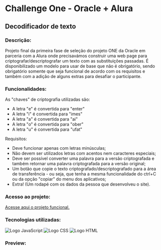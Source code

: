# Challenge One - Oracle + Alura
<h2>Decodificador de texto</h2>
<h3>Descrição:</h3>
Projeto final da primeira fase de seleção do projeto ONE da Oracle em parceria com a Alura onde precisavámos construir uma web page para criptografar/descriptografar um texto com as substituições passadas. É disponibilizado um modelo para usar de base que não é obrigatório, sendo obrigatório somente que seja funcional de acordo com os requisitos e também com a adição de alguns extras para desafiar o participante.

<h3>Funcionalidades:</h3>
As "chaves" de criptografia utilizadas são:

- A letra "e" é convertida para "enter"
- A letra "i" é convertida para "imes"
- A letra "a" é convertida para "ai"
- A letra "o" é convertida para "ober"
- A letra "u" é convertida para "ufat"

Requisitos:

- Deve funcionar apenas com letras minúsculas;
- Não devem ser utilizados letras com acentos nem caracteres especiais;
- Deve ser possível converter uma palavra para a versão criptografada e também retornar uma palavra criptografada para a versão original;
- Um botão que copie o texto criptografado/descriptografado para a área de transferência - ou seja, que tenha a mesma funcionalidade do ctrl+C ou da opção "copiar" do menu dos aplicativos;
- Extra! (Um rodapé com os dados da pessoa que desenvolveu o site).

<h3>Acesso ao projeto:</h3>
<a href="https://anakarolcatu.github.io/text-decoder/">Acesse aqui o projeto funcional.</a>

<h3>Tecnologias utilizadas:</h3>

![Logo JavaScript](https://img.shields.io/badge/JavaScript-323330?style=for-the-badge&logo=javascript&logoColor=F7DF1E)
![Logo CSS](https://img.shields.io/badge/CSS3-1572B6?style=for-the-badge&logo=css3&logoColor=white)
![Logo HTML](https://img.shields.io/badge/HTML5-E34F26?style=for-the-badge&logo=html5&logoColor=white)

<h3>Preview:</h3>